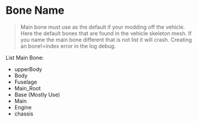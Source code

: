 # Bone Name #
> Main bone must use as the default if your modding off the vehicle. Here the default bones that are found in the vehicle skeleton mesh. If you name the main bone different that is not list it will crash. Creating an bone!=index error in the log debug.

List Main Bone:
  * upperBody
  * Body
  * Fuselage
  * Main\_Root
  * Base (Mostly Use)
  * Main
  * Engine
  * chassis
